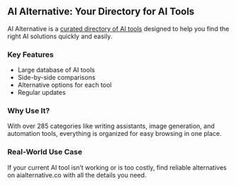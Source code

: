 ## AI Alternative: Your Directory for AI Tools

AI Alternative is a [curated directory of AI tools](https://aialternative.co/) designed to help you find the right AI solutions quickly and easily.

### Key Features

* Large database of AI tools
* Side-by-side comparisons
* Alternative options for each tool
* Regular updates

### Why Use It?

With over 285 categories like writing assistants, image generation, and automation tools, everything is organized for easy browsing in one place.

### Real-World Use Case

If your current AI tool isn’t working or is too costly, find reliable alternatives on aialternative.co with all the details you need.
